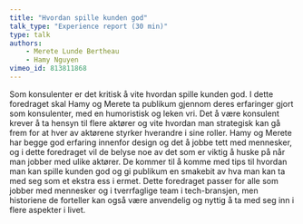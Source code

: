 ```yaml
---
title: "Hvordan spille kunden god"
talk_type: "Experience report (30 min)"
type: talk
authors:
    - Merete Lunde Bertheau
    - Hamy Nguyen
vimeo_id: 813811868
---
```

Som konsulenter er det kritisk å vite hvordan spille kunden god. I dette foredraget skal Hamy og Merete ta publikum gjennom deres erfaringer gjort som konsulenter, med en humoristisk og leken vri. Det å være konsulent krever å ta hensyn til flere aktører og vite hvordan man strategisk kan gå frem for at hver av aktørene styrker hverandre i sine roller. Hamy og Merete har begge god erfaring innenfor design og det å jobbe tett med mennesker, og i dette foredraget vil de belyse noe av det som er viktig å huske på når man jobber med ulike aktører. De kommer til å komme med tips til hvordan man kan spille kunden god og gi publikum en smakebit av hva man kan ta med seg som et ekstra ess i ermet. Dette foredraget passer for alle som jobber med mennesker og i tverrfaglige team i tech-bransjen, men historiene de forteller kan også være anvendelig og nyttig å ta med seg inn i flere aspekter i livet. 
